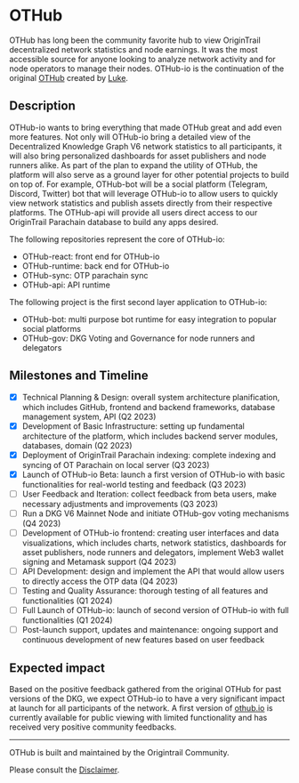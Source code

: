 # OTHub

OTHub has long been the community favorite hub to view OriginTrail decentralized network statistics and node earnings. It was the most accessible source for anyone looking to analyze network activity and for node operators to manage their nodes. OTHub-io is the continuation of the original [OTHub](https://github.com/OT-Hub/OTHub) created by [Luke](https://github.com/lukeskinner). 

## Description
OTHub-io wants to bring everything that made OTHub great and add even more features. Not only will OTHub-io bring a detailed view of the Decentralized Knowledge Graph V6 network statistics to all participants, it will also bring personalized dashboards for asset publishers and node runners alike. As part of the plan to expand the utility of OTHub, the platform will also serve as a ground layer for other potential projects to build on top of. For example, OTHub-bot will be a social platform (Telegram, Discord, Twitter) bot that will leverage OTHub-io to allow users to quickly view network statistics and publish assets directly from their respective platforms. The OTHub-api will provide all users direct access to our OriginTrail Parachain database to build any apps desired. 

The following repositories represent the core of OTHub-io:
- OTHub-react: front end for OTHub-io
- OTHub-runtime: back end for OTHub-io
- OTHub-sync: OTP parachain sync
- OTHub-api: API runtime

The following project is the first second layer application to OTHub-io:
- OTHub-bot: multi purpose bot runtime for easy integration to popular social platforms
- OTHub-gov: DKG Voting and Governance for node runners and delegators

## Milestones and Timeline
- [x] Technical Planning & Design: overall system architecture planification, which includes GitHub, frontend and backend frameworks, database management system, API (Q2 2023)
- [x] Development of Basic Infrastructure: setting up fundamental architecture of the platform, which includes backend server modules, databases, domain (Q2 2023)
- [x] Deployment of OriginTrail Parachain indexing: complete indexing and syncing of OT Parachain on local server (Q3 2023)
- [x] Launch of OTHub-io Beta: launch a first version of OTHub-io with basic functionalities for real-world testing and feedback (Q3 2023)
- [ ] User Feedback and Iteration: collect feedback from beta users, make necessary adjustments and improvements (Q3 2023)
- [ ] Run a DKG V6 Mainnet Node and initiate OTHub-gov voting mechanisms (Q4 2023)
- [ ] Development of OTHub-io frontend: creating user interfaces and data visualizations, which includes charts, network statistics, dashboards for asset publishers, node runners and delegators, implement Web3 wallet signing and Metamask support (Q4 2023)
- [ ] API Development: design and implement the API that would allow users to directly access the OTP data (Q4 2023)
- [ ] Testing and Quality Assurance: thorough testing of all features and functionalities (Q1 2024)
- [ ] Full Launch of OTHub-io: launch of second version of OTHub-io with full functionalities (Q1 2024)
- [ ] Post-launch support, updates and maintenance: ongoing support and continuous development of new features based on user feedback

## Expected impact
Based on the positive feedback gathered from the original OTHub for past versions of the DKG, we expect OTHub-io to have a very significant impact at launch for all participants of the network. A first version of [othub.io](othub.io) is currently available for public viewing with limited functionality and has received very positive community feedbacks. 

_____

OTHub is built and maintained by the Origintrail Community. 

Please consult the [Disclaimer](https://github.com/othub-io/othub-io/blob/main/Disclaimer.md).
